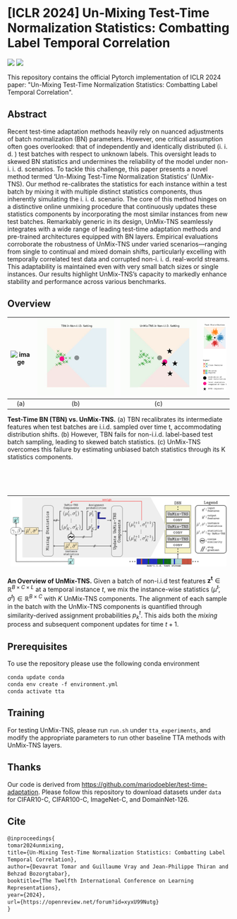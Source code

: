 # [ICLR 2024] Un-Mixing Test-Time Normalization Statistics: Combatting Label Temporal Correlation
<!-- Paper Link, Project Link -->
<a href="https://openreview.net/forum?id=xyxU99Nutg"><img src="https://img.shields.io/badge/OpenReview-ICLR2024-orange"></a>
<a href="https://behzadbozorgtabar.com/UnMix-TNS.html"><img src="https://img.shields.io/badge/Project%20Page-online-brightgreen"></a>

This repository contains the official Pytorch implementation of ICLR 2024 paper: "Un-Mixing Test-Time Normalization Statistics:
Combatting Label Temporal Correlation".

## Abstract
Recent test-time adaptation methods heavily rely on nuanced adjustments of batch normalization (BN) parameters. However, one critical assumption often goes overlooked: that of independently and identically distributed (i. i. d. ) test batches with respect to unknown labels. This oversight leads to skewed BN statistics and undermines the reliability of the model under non-i. i. d. scenarios. To tackle this challenge, this paper presents a novel method termed ‘Un-Mixing Test-Time Normalization Statistics’ (UnMix-TNS). Our method re-calibrates the statistics for each instance within a test batch by mixing it with multiple distinct statistics components, thus inherently simulating the i. i. d. scenario. The core of this method hinges on a distinctive online unmixing procedure that continuously updates these statistics components by incorporating the most similar instances from new test batches. Remarkably generic in its design, UnMix-TNS seamlessly integrates with a wide range of leading test-time adaptation methods and pre-trained architectures equipped with BN layers. Empirical evaluations corroborate the robustness of UnMix-TNS under varied scenarios—ranging from single to continual and mixed domain shifts, particularly excelling with temporally correlated test data and corrupted non-i. i. d. real-world streams. This adaptability is maintained even with very small batch sizes or single instances. Our results highlight UnMix-TNS’s capacity to markedly enhance stability and performance across various benchmarks.

## Overview

| <img src="tbn_iid.gif" alt="image" style="width:auto;height:auto;"> | <img src="tbn_non_iid.gif" alt="image" style="width:auto;height:auto;">|<img src="unmix_tns_non_iid.gif" alt="image" style="width:auto;height:auto;">|<img src="legend.png" alt="image" style="width:auto;height:auto;">|
|:--:|:--:|:--:|:--:|
|(a)|(b)|(c)| |

<b>Test-Time BN (TBN) vs. UnMix-TNS.</b> (a) TBN recalibrates its intermediate features when test batches are i.i.d. sampled over time t, accommodating distribution shifts. (b) However, TBN fails for non-i.i.d. label-based test batch sampling, leading to skewed batch statistics. (c) UnMix-TNS overcomes this failure by estimating unbiased batch statistics through its K statistics components.

<br>
<br>
<br>

| <img src="unmix_tns.png" alt="image" style="width:auto;height:auto;"> |
|:--:|
<b>An Overview of UnMix-TNS.</b> Given a batch of non-i.i.d test features $\mathbf{z^t}\in \mathbb{R}^{B\times C \times L}$ at a temporal instance $t$, we mix the instance-wise statistics $(\tilde{\mu}^t, \tilde{\sigma}^t) \in \mathbb{R}^{B \times C}$ with $K$ UnMix-TNS components. The alignment of each sample in the batch with the UnMix-TNS components is quantified through similarity-derived assignment probabilities $p_k^t$. This aids both the <i>mixing</i> process and subsequent component updates for time $t+1$.


## Prerequisites
To use the repository please use the following conda environment

```
conda update conda
conda env create -f environment.yml
conda activate tta 
```

## Training
For testing UnMix-TNS, please run `run.sh` under `tta_experiments`, and modify the appropriate parameters to run other baseline TTA methods with UnMix-TNS layers.

## Thanks
Our code is derived from https://github.com/mariodoebler/test-time-adaptation. Please follow this repository to download datasets under `data` for CIFAR10-C, CIFAR100-C, ImageNet-C, and DomainNet-126.

## Cite
```
@inproceedings{
tomar2024unmixing,
title={Un-Mixing Test-Time Normalization Statistics: Combatting Label Temporal Correlation},
author={Devavrat Tomar and Guillaume Vray and Jean-Philippe Thiran and Behzad Bozorgtabar},
booktitle={The Twelfth International Conference on Learning Representations},
year={2024},
url={https://openreview.net/forum?id=xyxU99Nutg}
}
```